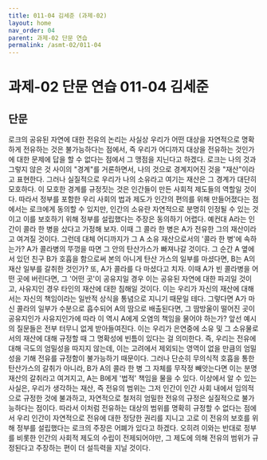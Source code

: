 ```yaml
---
title: 011-04 김세준 (과제-02)
layout: home
nav_order: 04
parent: 과제-02 단문 연습
permalink: /asmt-02/011-04
---
```


# 과제-02 단문 연습 011-04 김세준 

## 단문

로크의 공유된 자연에 대한 전유의 논리는 사실상 우리가 어떤 대상을 자연적으로 명확하게 전유하는 것은 불가능하다는 점에서, 즉 우리가 어디까지 대상을 전유하는 것인가에 대한 문제에 답을 할 수 없다는 점에서 그 맹점을 지닌다고 하겠다. 로크는 나의 것과 그렇지 않은 것 사이의 "경계"를 거론하면서, 나의 것으로 경계지어진 것을 "재산"이라고 표현한다. 그러나 실질적으로 우리가 나의 소유라고 여기는 재산은 그 경계가 대단히 모호하다. 이 모호한 경계를 규정짓는 것은 인간들이 만든 사회적 제도들의 역할일 것이다. 따라서 정부를 포함한 우리 사회의 법과 제도가 인간의 편의를 위해 만들어졌다는 점에서는 로크에게 동의할 수 있지만, 인간의 소유란 자연적으로 분명히 인정될 수 있는 것이고 이를 보호하기 위해 정부를 설립했다는 주장은 동의하기 어렵다. 예컨대 A라는 인간이 콜라 한 병을 샀다고 가정해 보자. 이때 그 콜라 한 병은 A가 전유한 그의 재산이라고 여겨질 것이다. 그런데 대체 어디까지가 그 A 소유 재산으로서의 '콜라 한 병'에 속하는가? A가 콜라병의 뚜껑을 따면 그 안의 탄산가스가 빠져나갈 것이다. 그 순간 A 옆에 서 있던 친구 B가 호흡을 함으로써 본의 아니게 탄산 가스의 일부를 마셨다면, B는 A의 재산 일부를 갈취한 것인가? 또, A가 콜라를 다 마셨다고 치자. 이때 A가 빈 콜라병을 어떤 곳에 버린다면, 그 '어떤 곳'이 공유지일 경우 이는 공유된 자연에 대한 파괴일 것이고, 사유지인 경우 타인의 재산에 대한 침해일 것이다. 이는 우리가 자신의 재산에 대해서는 자신의 책임이라는 일반적 상식을 통념으로 지니기 때문일 테다. 그렇다면 A가 마신 콜라의 일부가 수분으로 흡수되어 A의 땀으로 배출된다면, 그 땀방울이 떨어진 곳이 공유지인가 사유지인가에 따라 이 역시 A에게 오염의 책임을 물어야 하는가? 앞선 예시의 질문들은 전부 터무니 없게 받아들여진다. 이는 우리가 은연중에 소유 및 그 소유물로서의 재산에 대해 규정할 때 그 명확성에 빈틈이 있다는 걸 의미한다. 즉, 우리는 전유에 대해 극도의 엄밀성을 따지지 않는데, 이는 고려에서 제외되는 영역이 없을 만큼의 엄밀성을 기해 전유를 규정함이 불가능하기 때문이다. 그러나 단순히 무의식적 호흡을 통한 탄산가스의 갈취가 아니라, B가 A의 콜라 한 병 그 자체를 무작정 빼앗는다면 이는 분명 재산의 갈취라고 여겨지고, A는 B에게 '법적' 책임을 물을 수 있다. 이상에서 알 수 있는 사실은, 우리가 생각하는 재산, 즉 전유의 범위는 그저 인간이 인간 사회 내에서 임의적으로 규정한 것에 불과하고, 자연적으로 철저히 엄밀한 전유의 규정은 실질적으로 불가능하다는 점이다. 따라서 이처럼 전유하는 대상의 범위를 명확히 규정할 수 없다는 점에서 우리 인간이 자연적으로 전유에 대한 정당한 권리를 지니고 고로 이 전유의 보호를 위해 정부를 설립했다는 로크의 주장은 어폐가 있다고 하겠다. 오히려 이와는 반대로 정부를 비롯한 인간의 사회적 제도의 수립이 전제되어야만, 그 제도에 의해 전유의 범위가 규정된다고 주장하는 편이 더 설득력을 지닐 것이다.
